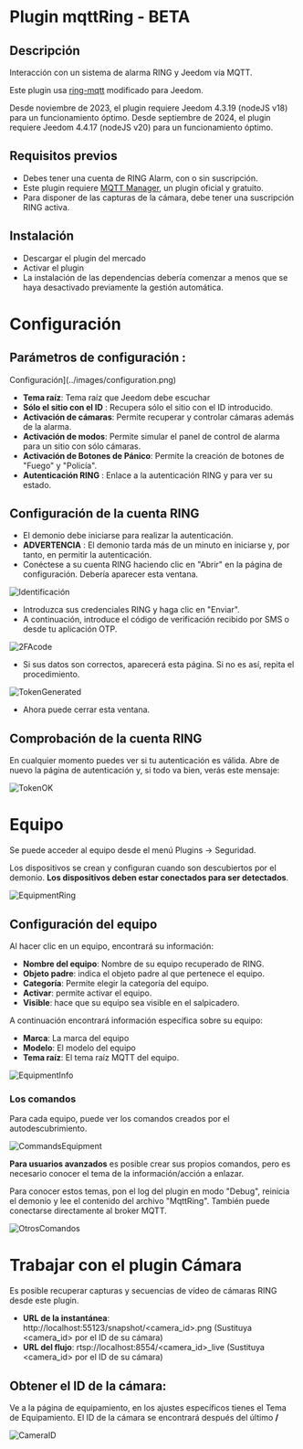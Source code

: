 # Plugin mqttRing - BETA

## Descripción

Interacción con un sistema de alarma RING y Jeedom vía MQTT.

Este plugin usa [ring-mqtt](https://github.com/tsightler/ring-mqtt) modificado para Jeedom.

Desde noviembre de 2023, el plugin requiere Jeedom 4.3.19 (nodeJS v18) para un funcionamiento óptimo.
Desde septiembre de 2024, el plugin requiere Jeedom 4.4.17 (nodeJS v20) para un funcionamiento óptimo.

## Requisitos previos

- Debes tener una cuenta de RING Alarm, con o sin suscripción.
- Este plugin requiere [MQTT Manager](https://market.jeedom.com/index.php?v=d&p=market_display&id=4213), un plugin oficial y gratuito.
- Para disponer de las capturas de la cámara, debe tener una suscripción RING activa.

## Instalación

- Descargar el plugin del mercado
- Activar el plugin
- La instalación de las dependencias debería comenzar a menos que se haya desactivado previamente la gestión automática.

# Configuración

## Parámetros de configuración :

Configuración](../images/configuration.png)

- **Tema raíz**: Tema raíz que Jeedom debe escuchar
- **Sólo el sitio con el ID** : Recupera sólo el sitio con el ID introducido.
- **Activación de cámaras**: Permite recuperar y controlar cámaras además de la alarma.
- **Activación de modos**: Permite simular el panel de control de alarma para un sitio con sólo cámaras.
- **Activación de Botones de Pánico**: Permite la creación de botones de "Fuego" y "Policía".
- **Autenticación RING** : Enlace a la autenticación RING y para ver su estado.

## Configuración de la cuenta RING

- El demonio debe iniciarse para realizar la autenticación.
- **ADVERTENCIA** : El demonio tarda más de un minuto en iniciarse y, por tanto, en permitir la autenticación.
- Conéctese a su cuenta RING haciendo clic en "Abrir" en la página de configuración. Debería aparecer esta ventana.

![Identificación](../images/loginpassword.png)

- Introduzca sus credenciales RING y haga clic en "Enviar".
- A continuación, introduce el código de verificación recibido por SMS o desde tu aplicación OTP.

![2FAcode](../images/2facode.png)

- Si sus datos son correctos, aparecerá esta página. Si no es así, repita el procedimiento.

![TokenGenerated](../images/tokengenerated.png)

- Ahora puede cerrar esta ventana.

## Comprobación de la cuenta RING

En cualquier momento puedes ver si tu autenticación es válida. Abre de nuevo la página de autenticación y, si todo va bien, verás este mensaje:

![TokenOK](../images/tokenok.png)

# Equipo

Se puede acceder al equipo desde el menú Plugins → Seguridad.

Los dispositivos se crean y configuran cuando son descubiertos por el demonio. **Los dispositivos deben estar conectados para ser detectados**.

![EquipmentRing](../images/mesequipements.png)

## Configuración del equipo

Al hacer clic en un equipo, encontrará su información:

- **Nombre del equipo**: Nombre de su equipo recuperado de RING.
- **Objeto padre**: indica el objeto padre al que pertenece el equipo.
- **Categoría**: Permite elegir la categoría del equipo.
- **Activar**: permite activar el equipo.
- **Visible**: hace que su equipo sea visible en el salpicadero.

A continuación encontrará información específica sobre su equipo:

- **Marca**: La marca del equipo
- **Modelo**: El modelo del equipo
- **Tema raíz**: El tema raíz MQTT del equipo.

![EquipmentInfo](../images/infoequipement.png)

### Los comandos

Para cada equipo, puede ver los comandos creados por el autodescubrimiento.

![CommandsEquipment](../images/commandesequipement.png)

**Para usuarios avanzados** es posible crear sus propios comandos, pero es necesario conocer el tema de la información/acción a enlazar.

Para conocer estos temas, pon el log del plugin en modo "Debug", reinicia el demonio y lee el contenido del archivo "MqttRing". También puede conectarse directamente al broker MQTT.

![OtrosComandos](../images/othertopic.png)

# Trabajar con el plugin Cámara

Es posible recuperar capturas y secuencias de vídeo de cámaras RING desde este plugin.

- **URL de la instantánea**: http://localhost:55123/snapshot/<camera_id>.png (Sustituya <camera_id> por el ID de su cámara)
- **URL del flujo**: rtsp://localhost:8554/<camera_id>_live (Sustituya <camera_id> por el ID de su cámara)

## Obtener el ID de la cámara:

Ve a la página de equipamiento, en los ajustes específicos tienes el Tema de Equipamiento. El ID de la cámara se encontrará después del último **/**

![CameraID](../images/cameraid.png)
